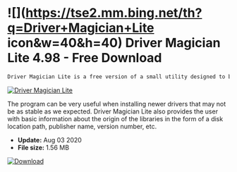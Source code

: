 # ![](https://tse2.mm.bing.net/th?q=Driver+Magician+Lite icon&w=40&h=40) Driver Magician Lite 4.98 - Free Download

```sh
Driver Magician Lite is a free version of a small utility designed to backup drivers installed in Windows.
```
[![Driver Magician Lite](https://gallery.dpcdn.pl/imgc/Tools/2500/g_-_420x350_1.5_-_x20110404162508_00.jpg)](https://softexe.net/win/disks-files/hdd-utilities/driver-magician-lite:hefR.html)

The program can be very useful when installing newer drivers that may not be as stable as we expected. Driver Magician Lite also provides the user with basic information about the origin of the libraries in the form of a disk location path, publisher name, version number, etc.


- **Update:** Aug 03 2020
- **File size:** 1.56 MB

[![Download](https://cdn.softexe.net/static/img/download.png)](https://softexe.net/win/disks-files/hdd-utilities/driver-magician-lite:hefR.html)

